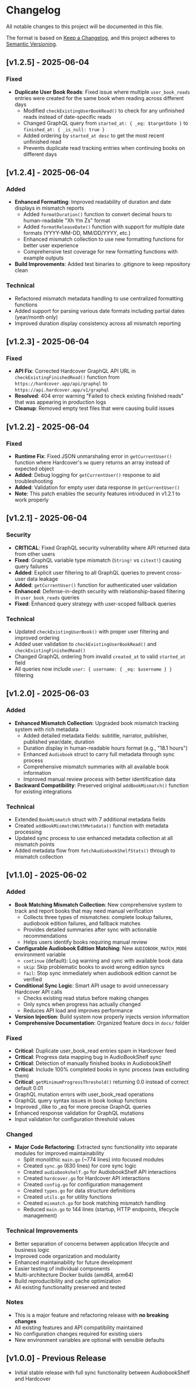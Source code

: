 # Changelog

All notable changes to this project will be documented in this file.

The format is based on [Keep a Changelog](https://keepachangelog.com/en/1.0.0/),
and this project adheres to [Semantic Versioning](https://semver.org/spec/v2.0.0.html).

## [v1.2.5] - 2025-06-04

### Fixed
- **Duplicate User Book Reads**: Fixed issue where multiple `user_book_reads` entries were created for the same book when reading across different days
  - Modified `checkExistingUserBookRead()` to check for any unfinished reads instead of date-specific reads
  - Changed GraphQL query from `started_at: { _eq: $targetDate }` to `finished_at: { _is_null: true }`
  - Added ordering by `started_at desc` to get the most recent unfinished read
  - Prevents duplicate read tracking entries when continuing books on different days

## [v1.2.4] - 2025-06-04

### Added
- **Enhanced Formatting**: Improved readability of duration and date displays in mismatch reports
  - Added `formatDuration()` function to convert decimal hours to human-readable "Xh Ym Zs" format
  - Added `formatReleaseDate()` function with support for multiple date formats (YYYY-MM-DD, MM/DD/YYYY, etc.)
  - Enhanced mismatch collection to use new formatting functions for better user experience
  - Comprehensive test coverage for new formatting functions with example outputs
- **Build Improvements**: Added test binaries to .gitignore to keep repository clean

### Technical
- Refactored mismatch metadata handling to use centralized formatting functions
- Added support for parsing various date formats including partial dates (year/month only)
- Improved duration display consistency across all mismatch reporting

## [v1.2.3] - 2025-06-04

### Fixed
- **API Fix**: Corrected Hardcover GraphQL API URL in `checkExistingFinishedRead()` function from `https://hardcover.app/api/graphql` to `https://api.hardcover.app/v1/graphql`
- **Resolved**: 404 error warning "Failed to check existing finished reads" that was appearing in production logs
- **Cleanup**: Removed empty test files that were causing build issues

## [v1.2.2] - 2025-06-04

### Fixed
- **Runtime Fix**: Fixed JSON unmarshaling error in `getCurrentUser()` function where Hardcover's `me` query returns an array instead of expected object
- **Added**: Debug logging for `getCurrentUser()` response to aid troubleshooting
- **Added**: Validation for empty user data response in `getCurrentUser()`
- **Note**: This patch enables the security features introduced in v1.2.1 to work properly

## [v1.2.1] - 2025-06-04

### Security
- **CRITICAL**: Fixed GraphQL security vulnerability where API returned data from other users
- **Fixed**: GraphQL variable type mismatch (`String!` vs `citext!`) causing query failures
- **Added**: Explicit user filtering to all GraphQL queries to prevent cross-user data leakage
- **Added**: `getCurrentUser()` function for authenticated user validation
- **Enhanced**: Defense-in-depth security with relationship-based filtering in `user_book_reads` queries
- **Fixed**: Enhanced query strategy with user-scoped fallback queries

### Technical  
- Updated `checkExistingUserBook()` with proper user filtering and improved ordering
- Added user validation to `checkExistingUserBookRead()` and `checkExistingFinishedRead()`
- Changed GraphQL ordering from invalid `created_at` to valid `started_at` field
- All queries now include `user: { username: { _eq: $username } }` filtering

## [v1.2.0] - 2025-06-03

### Added
- **Enhanced Mismatch Collection**: Upgraded book mismatch tracking system with rich metadata
  - Added detailed metadata fields: subtitle, narrator, publisher, published year/date, duration
  - Duration display in human-readable hours format (e.g., "18.1 hours")
  - Enhanced `Audiobook` struct to carry full metadata through sync process
  - Comprehensive mismatch summaries with all available book information
  - Improved manual review process with better identification data
- **Backward Compatibility**: Preserved original `addBookMismatch()` function for existing integrations

### Technical
- Extended `BookMismatch` struct with 7 additional metadata fields
- Created `addBookMismatchWithMetadata()` function with metadata processing
- Updated sync process to use enhanced metadata collection at all mismatch points
- Added metadata flow from `fetchAudiobookShelfStats()` through to mismatch collection

## [v1.1.0] - 2025-06-02

### Added
- **Book Matching Mismatch Collection**: New comprehensive system to track and report books that may need manual verification
  - Collects three types of mismatches: complete lookup failures, audiobook edition failures, and fallback matches
  - Provides detailed summaries after sync with actionable recommendations
  - Helps users identify books requiring manual review
- **Configurable Audiobook Edition Matching**: New `AUDIOBOOK_MATCH_MODE` environment variable
  - `continue` (default): Log warning and sync with available book data
  - `skip`: Skip problematic books to avoid wrong edition syncs  
  - `fail`: Stop sync immediately when audiobook edition cannot be verified
- **Conditional Sync Logic**: Smart API usage to avoid unnecessary Hardcover API calls
  - Checks existing read status before making changes
  - Only syncs when progress has actually changed
  - Reduces API load and improves performance
- **Version Injection**: Build system now properly injects version information
- **Comprehensive Documentation**: Organized feature docs in `docs/` folder

### Fixed
- **Critical**: Duplicate user_book_read entries spam in Hardcover feed
- **Critical**: Progress data mapping bug in AudioBookShelf sync
- **Critical**: Detection of manually finished books in AudiobookShelf
- **Critical**: Include 100% completed books in sync process (was excluding them)
- **Critical**: `getMinimumProgressThreshold()` returning 0.0 instead of correct default 0.01
- GraphQL mutation errors with user_book_read operations
- GraphQL query syntax issues in book lookup functions
- Improved _ilike to _eq for more precise GraphQL queries
- Enhanced response validation for GraphQL mutations
- Input validation for configuration threshold values

### Changed
- **Major Code Refactoring**: Extracted sync functionality into separate modules for improved maintainability
  - Split monolithic `main.go` (~774 lines) into focused modules
  - Created `sync.go` (630 lines) for core sync logic
  - Created `audiobookshelf.go` for AudiobookShelf API interactions
  - Created `hardcover.go` for Hardcover API interactions
  - Created `config.go` for configuration management
  - Created `types.go` for data structure definitions
  - Created `utils.go` for utility functions
  - Created `mismatch.go` for book matching mismatch handling
  - Reduced `main.go` to 144 lines (startup, HTTP endpoints, lifecycle management)

### Technical Improvements
- Better separation of concerns between application lifecycle and business logic
- Improved code organization and modularity
- Enhanced maintainability for future development
- Easier testing of individual components
- Multi-architecture Docker builds (amd64, arm64)
- Build reproducibility and cache optimization
- All existing functionality preserved and tested

### Notes
- This is a major feature and refactoring release with **no breaking changes**
- All existing features and API compatibility maintained
- No configuration changes required for existing users
- New environment variables are optional with sensible defaults

## [v1.0.0] - Previous Release
- Initial stable release with full sync functionality between AudiobookShelf and Hardcover
